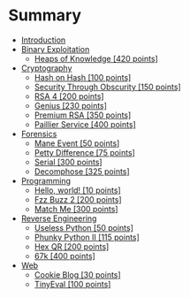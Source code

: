 # Summary

* [Introduction](README.md)
* [Binary Exploitation](/binary-exploitation.md)
  * [Heaps of Knowledge \[420 points\]](/binary-exploitation/heaps-of-knowledge-420-points.md)
* [Cryptography](cryptography.md)
  * [Hash on Hash \[100 points\]](/cryptography/hash-on-hash-100-points.md)
  * [Security Through Obscurity \[150 points\]](/cryptography/security-through-obscurity-150-points.md)
  * [RSA 4 \[200 points\]](/cryptography/rsa-4-200-points.md)
  * [Genius \[230 points\]](/cryptography/genius-230-points.md)
  * [Premium RSA \[350 points\]](/cryptography/premium-rsa-350-points.md)
  * [Paillier Service \[400 points\]](/cryptography/paillier-service-400-points.md)
* [Forensics](forensics.md)
  * [Mane Event \[50 points\]](/forensics/mane-event-50-points.md)
  * [Petty Difference \[75 points\]](/forensics/petty-difference-75-points.md)
  * [Serial \[300 points\]](/forensics/serial-300-points.md)
  * [Decomphose \[325 points\]](/forensics/decomphose-325-points.md)
* [Programming](programming.md)
  * [Hello, world! \[10 points\]](programming/hello-world-10-points.md)
  * [Fzz Buzz 2 \[200 points\]](/programming/fzz-buzz-2-200-points.md)
  * [Match Me \[300 points\]](/programming/match-me-300-points.md)
* [Reverse Engineering](reverse-engineering.md)
  * [Useless Python \[50 points\]](/reverse-engineering/useless-python-50-points.md)
  * [Phunky Python II \[115 points\]](/reverse-engineering/phunky-python-ii-115-points.md)
  * [Hex QR \[200 points\]](/reverse-engineering/hexqr-200-points.md)
  * [67k \[400 points\]](reverse-engineering/67k-400-points.md)
* [Web](web.md)
  * [Cookie Blog \[30 points\]](/web/cookie-blog-30-points.md)
  * [TinyEval \[100 points\]](/web/tiny-eval-100-points.md)

